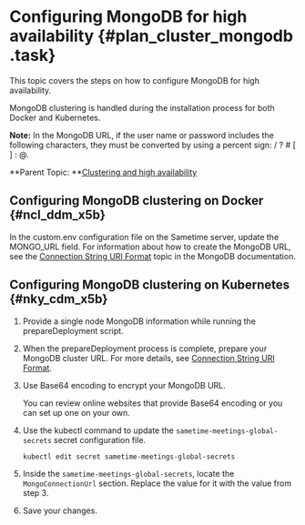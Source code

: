 # Configuring MongoDB for high availability {#plan_cluster_mongodb .task}

This topic covers the steps on how to configure MongoDB for high availability.

MongoDB clustering is handled during the installation process for both Docker and Kubernetes.

**Note:** In the MongoDB URL, if the user name or password includes the following characters, they must be converted by using a percent sign: / ? \# \[ \] : @.

**Parent Topic: **[Clustering and high availability](cluster_highavailability.md)

## Configuring MongoDB clustering on Docker {#ncl_ddm_x5b}

In the custom.env configuration file on the Sametime server, update the MONGO\_URL field. For information about how to create the MongoDB URL, see the [Connection String URI Format](https://docs.mongodb.com/manual/reference/connection-string/) topic in the MongoDB documentation.

## Configuring MongoDB clustering on Kubernetes {#nky_cdm_x5b}

1.  Provide a single node MongoDB information while running the prepareDeployment script.

2.  When the prepareDeployment process is complete, prepare your MongoDB cluster URL. For more details, see [Connection String URI Format](https://docs.mongodb.com/manual/reference/connection-string/).

3.  Use Base64 encoding to encrypt your MongoDB URL.

    You can review online websites that provide Base64 encoding or you can set up one on your own.

4.  Use the kubectl command to update the `sametime-meetings-global-secrets` secret configuration file.

    ```
    kubectl edit secret sametime-meetings-global-secrets
    ```

5.  Inside the `sametime-meetings-global-secrets`, locate the `MongoConnectionUrl` section. Replace the value for it with the value from step 3.

6.  Save your changes.


